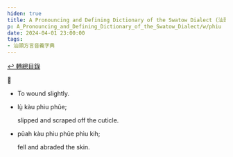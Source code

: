 ```yaml
---
hiden: true
title: A Pronouncing and Defining Dictionary of the Swatow Dialect (汕頭方言音義字典) / phiu
p: A_Pronouncing_and_Defining_Dictionary_of_the_Swatow_Dialect/w/phiu
date: 2024-04-01 23:00:00
tags: 
- 汕頭方言音義字典
---
```


[↩️ 轉總目錄](/A_Pronouncing_and_Defining_Dictionary_of_the_Swatow_Dialect)


**𠞮**
- To wound slightly.

- lṳ̀ kàu phìu phûe;

  slipped and scraped off the cuticle.

- pûah kàu phìu phûe phìu kih;

  fell and abraded the skin.